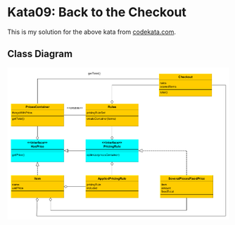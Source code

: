 # Kata09: Back to the Checkout
This is my solution for the above kata from [codekata.com](http://codekata.com/kata/kata09-back-to-the-checkout/).
## Class Diagram
![cannot load class diagram](class_diagram.png?raw=true "Class Diagram")
